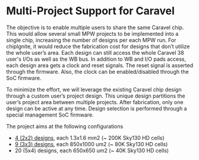 # Multi-Project Support for Caravel
The objective is to enable multiple users to share the same Caravel chip.  This would allow several small MPW projects to be implemented into a single chip, increasing the number of designs per each MPW run. For chipIgnite, it would reduce the fabrication cost for designs that don’t utilize the whole user’s area. Each design can still access the whole Caravel 38 user's I/Os as well as the WB bus. In addition to WB and I/O pads access, each design area gets a clock and reset signals. The reset signal is asserted through the firmware. Also, the clock can be enabled/disabled through the SoC firmware.


To minimize the effort, we will leverage the existing Caravel chip design through a custom user’s project design. This unique design partitions the user’s project area between multiple projects. After fabrication, only one design can be active at any time. Design selection is performed through a special management SoC firmware. 

The project aims at the following configurations
- [4 (2x2) designs](docs/2x2.md), each 1.3x1.6 mm2 (~ 200K Sky130 HD cells)
- [9 (3x3) designs](docs/2x2.md), each 850x1000 um2 (~ 80K Sky130 HD cells)
- 20 (5x4) designs, each 650x650 um2 (~ 40K Sky130 HD cells)
